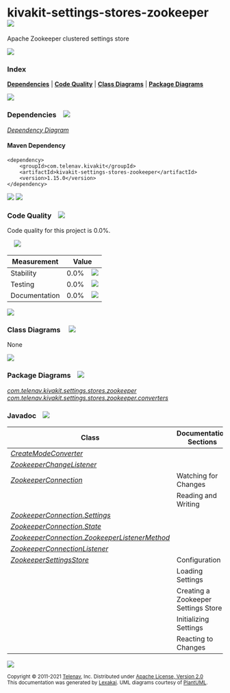 [//]: # (start-user-text)



[//]: # (end-user-text)

# kivakit-settings-stores-zookeeper &nbsp;&nbsp; <img src="https://telenav.github.io/telenav-assets/images/icons/disks-32.png" srcset="https://telenav.github.io/telenav-assets/images/icons/disks-32-2x.png 2x"/>

Apache Zookeeper clustered settings store

<img src="https://telenav.github.io/telenav-assets/images/separators/horizontal-line-512.png" srcset="https://telenav.github.io/telenav-assets/images/separators/horizontal-line-512-2x.png 2x"/>

### Index



[**Dependencies**](#dependencies) | [**Code Quality**](#code-quality) | [**Class Diagrams**](#class-diagrams) | [**Package Diagrams**](#package-diagrams)

<img src="https://telenav.github.io/telenav-assets/images/separators/horizontal-line-512.png" srcset="https://telenav.github.io/telenav-assets/images/separators/horizontal-line-512-2x.png 2x"/>

### Dependencies <a name="dependencies"></a> &nbsp;&nbsp; <img src="https://telenav.github.io/telenav-assets/images/icons/dependencies-32.png" srcset="https://telenav.github.io/telenav-assets/images/icons/dependencies-32-2x.png 2x"/>

[*Dependency Diagram*](https://www.kivakit.org/1.15.0/lexakai/kivakit-extensions/kivakit-settings-stores/zookeeper/documentation/diagrams/dependencies.svg)

#### Maven Dependency

    <dependency>
        <groupId>com.telenav.kivakit</groupId>
        <artifactId>kivakit-settings-stores-zookeeper</artifactId>
        <version>1.15.0</version>
    </dependency>

<img src="https://telenav.github.io/telenav-assets/images/separators/horizontal-line-128.png" srcset="https://telenav.github.io/telenav-assets/images/separators/horizontal-line-128-2x.png 2x"/>

[//]: # (start-user-text)



[//]: # (end-user-text)

<img src="https://telenav.github.io/telenav-assets/images/separators/horizontal-line-128.png" srcset="https://telenav.github.io/telenav-assets/images/separators/horizontal-line-128-2x.png 2x"/>

### Code Quality <a name="code-quality"></a> &nbsp;&nbsp; <img src="https://telenav.github.io/telenav-assets/images/icons/ruler-32.png" srcset="https://telenav.github.io/telenav-assets/images/icons/ruler-32-2x.png 2x"/>

Code quality for this project is 0.0%.  
  
&nbsp; &nbsp; <img src="https://telenav.github.io/telenav-assets/images/meters/meter-0-96.png" srcset="https://telenav.github.io/telenav-assets/images/meters/meter-0-96-2x.png 2x"/>

| Measurement   | Value                    |
|---------------|--------------------------|
| Stability     | 0.0%&nbsp; &nbsp; <img src="https://telenav.github.io/telenav-assets/images/meters/meter-0-96.png" srcset="https://telenav.github.io/telenav-assets/images/meters/meter-0-96-2x.png 2x"/>     |
| Testing       | 0.0%&nbsp; &nbsp; <img src="https://telenav.github.io/telenav-assets/images/meters/meter-0-96.png" srcset="https://telenav.github.io/telenav-assets/images/meters/meter-0-96-2x.png 2x"/>       |
| Documentation | 0.0%&nbsp; &nbsp; <img src="https://telenav.github.io/telenav-assets/images/meters/meter-0-96.png" srcset="https://telenav.github.io/telenav-assets/images/meters/meter-0-96-2x.png 2x"/> |

<img src="https://telenav.github.io/telenav-assets/images/separators/horizontal-line-128.png" srcset="https://telenav.github.io/telenav-assets/images/separators/horizontal-line-128-2x.png 2x"/>

### Class Diagrams <a name="class-diagrams"></a> &nbsp; &nbsp; <img src="https://telenav.github.io/telenav-assets/images/icons/diagram-40.png" srcset="https://telenav.github.io/telenav-assets/images/icons/diagram-40-2x.png 2x"/>

None

<img src="https://telenav.github.io/telenav-assets/images/separators/horizontal-line-128.png" srcset="https://telenav.github.io/telenav-assets/images/separators/horizontal-line-128-2x.png 2x"/>

### Package Diagrams <a name="package-diagrams"></a> &nbsp;&nbsp; <img src="https://telenav.github.io/telenav-assets/images/icons/box-24.png" srcset="https://telenav.github.io/telenav-assets/images/icons/box-24-2x.png 2x"/>

[*com.telenav.kivakit.settings.stores.zookeeper*](https://www.kivakit.org/1.15.0/lexakai/kivakit-extensions/kivakit-settings-stores/zookeeper/documentation/diagrams/com.telenav.kivakit.settings.stores.zookeeper.svg)  
[*com.telenav.kivakit.settings.stores.zookeeper.converters*](https://www.kivakit.org/1.15.0/lexakai/kivakit-extensions/kivakit-settings-stores/zookeeper/documentation/diagrams/com.telenav.kivakit.settings.stores.zookeeper.converters.svg)

### Javadoc <a name="code-quality"></a> &nbsp;&nbsp; <img src="https://telenav.github.io/telenav-assets/images/icons/books-24.png" srcset="https://telenav.github.io/telenav-assets/images/icons/books-24-2x.png 2x"/>

| Class | Documentation Sections  |
|-------|-------------------------|
| [*CreateModeConverter*](https://www.kivakit.org/1.15.0/javadoc/kivakit-extensions/kivakit-settings-stores-zookeeper/com/telenav/kivakit/settings/stores/zookeeper/converters/CreateModeConverter.html) |  |  
| [*ZookeeperChangeListener*](https://www.kivakit.org/1.15.0/javadoc/kivakit-extensions/kivakit-settings-stores-zookeeper/com/telenav/kivakit/settings/stores/zookeeper/ZookeeperChangeListener.html) |  |  
| [*ZookeeperConnection*](https://www.kivakit.org/1.15.0/javadoc/kivakit-extensions/kivakit-settings-stores-zookeeper/com/telenav/kivakit/settings/stores/zookeeper/ZookeeperConnection.html) | Watching for Changes |  
| | Reading and Writing |  
| [*ZookeeperConnection.Settings*](https://www.kivakit.org/1.15.0/javadoc/kivakit-extensions/kivakit-settings-stores-zookeeper/com/telenav/kivakit/settings/stores/zookeeper/ZookeeperConnection.Settings.html) |  |  
| [*ZookeeperConnection.State*](https://www.kivakit.org/1.15.0/javadoc/kivakit-extensions/kivakit-settings-stores-zookeeper/com/telenav/kivakit/settings/stores/zookeeper/ZookeeperConnection.State.html) |  |  
| [*ZookeeperConnection.ZookeeperListenerMethod*](https://www.kivakit.org/1.15.0/javadoc/kivakit-extensions/kivakit-settings-stores-zookeeper/com/telenav/kivakit/settings/stores/zookeeper/ZookeeperConnection.ZookeeperListenerMethod.html) |  |  
| [*ZookeeperConnectionListener*](https://www.kivakit.org/1.15.0/javadoc/kivakit-extensions/kivakit-settings-stores-zookeeper/com/telenav/kivakit/settings/stores/zookeeper/ZookeeperConnectionListener.html) |  |  
| [*ZookeeperSettingsStore*](https://www.kivakit.org/1.15.0/javadoc/kivakit-extensions/kivakit-settings-stores-zookeeper/com/telenav/kivakit/settings/stores/zookeeper/ZookeeperSettingsStore.html) | Configuration |  
| | Loading Settings |  
| | Creating a Zookeeper Settings Store |  
| | Initializing Settings |  
| | Reacting to Changes |  

[//]: # (start-user-text)



[//]: # (end-user-text)

<img src="https://telenav.github.io/telenav-assets/images/separators/horizontal-line-512.png" srcset="https://telenav.github.io/telenav-assets/images/separators/horizontal-line-512-2x.png 2x"/>

<sub>Copyright &#169; 2011-2021 [Telenav](https://telenav.com), Inc. Distributed under [Apache License, Version 2.0](LICENSE)</sub>  
<sub>This documentation was generated by [Lexakai](https://lexakai.org). UML diagrams courtesy of [PlantUML](https://plantuml.com).</sub>
